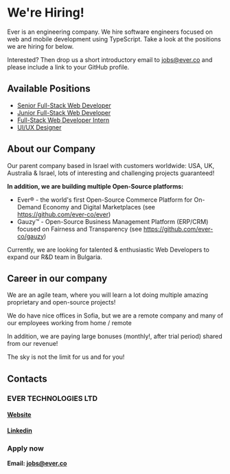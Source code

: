 # We're Hiring!

Ever is an engineering company. We hire software engineers focused on web and mobile development using TypeScript.
Take a look at the positions we are hiring for below.  

Interested? Then drop us a short introductory email to jobs@ever.co and please include a link to your GitHub profile.

## Available Positions
 * [Senior Full-Stack Web Developer](https://github.com/ever-co/jobs/blob/master/SeniorWebDeveloper.md)
 * [Junior Full-Stack Web Developer](https://github.com/ever-co/jobs/blob/master/JuniorWebDeveloper.md)
 * [Full-Stack Web Developer Intern](https://github.com/ever-co/jobs/blob/master/WebDeleloperIntern.md)
 * [UI/UX Designer](https://github.com/ever-co/jobs/blob/master/UiUxDesigner.md)
 
## About our Compаny
Our parent company based in Israel with customers worldwide: USA, UK, Australia & Israel, lots of interesting and challenging projects guaranteed!

 **In addition, we are building multiple Open-Source platforms:**
  *  Ever® - the world's first Open-Source Commerce Platform for On-Demand Economy and Digital Marketplaces (see https://github.com/ever-co/ever)
  * Gauzy™ - Open-Source Business Management Platform (ERP/CRM) focused on Fairness and Transparency (see https://github.com/ever-co/gauzy)

Currently, we are looking for talented & enthusiastic Web Developers to expand our R&D team in Bulgaria.

## Career in our company
We are an agile team, where you will learn a lot doing multiple
amazing proprietary and open-source projects!

We do have nice offices in Sofia, but we are a remote company and many of our employees working from home / remote

In addition, we are paying large bonuses (monthly!, after trial period) shared from our revenue!

The sky is not the limit for us and for you!

## Contacts
### EVER TECHNOLOGIES LTD

#### [Website](https://ever.co)
#### [Linkedin](https://www.linkedin.com/company/ever-technologies)

### Apply now
**Email: jobs@ever.co**
